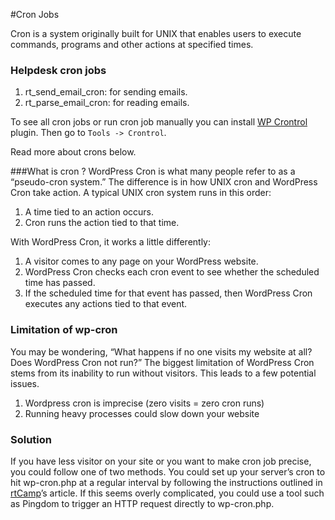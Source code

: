 #Cron Jobs

Cron is a system originally built for UNIX that enables users to execute commands, programs and other actions at specified times.

### Helpdesk cron jobs

1. rt_send_email_cron: for sending emails.
2. rt_parse_email_cron: for reading emails.

To see all cron jobs or run cron job manually you can install [WP Crontrol](https://wordpress.org/plugins/wp-crontrol/) plugin.
Then go to `Tools -> Crontrol`.

Read more about crons below.

###What is cron ?
WordPress Cron is what many people refer to as a “pseudo-cron system.” The difference is in how UNIX cron and WordPress Cron take action. A typical UNIX cron system runs in this order:
1. A time tied to an action occurs.
2. Cron runs the action tied to that time.

With WordPress Cron, it works a little differently:
1. A visitor comes to any page on your WordPress website.
2. WordPress Cron checks each cron event to see whether the scheduled time has passed.
3. If the scheduled time for that event has passed, then WordPress Cron executes any actions tied to that event.

### Limitation of wp-cron
You may be wondering, “What happens if no one visits my website at all? Does WordPress Cron not run?” The biggest limitation of WordPress Cron stems from its inability to run without visitors. This leads to a few potential issues.

1. Wordpress cron is imprecise (zero visits = zero cron runs)
2. Running heavy processes could slow down your website

### Solution

If you have less visitor on your site or you want to make cron job precise, you could follow one of two methods. You could set up your server’s cron to hit wp-cron.php at a regular interval by following the instructions outlined in [rtCamp](https://rtcamp.com/tutorials/wordpress/wp-cron-crontab/)’s article. If this seems overly complicated, you could use a tool such as Pingdom to trigger an HTTP request directly to wp-cron.php.


